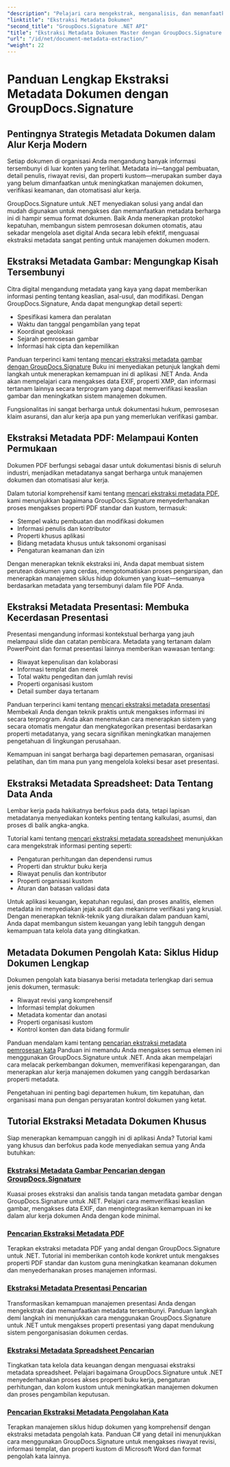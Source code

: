 ```yaml
---
"description": "Pelajari cara mengekstrak, menganalisis, dan memanfaatkan metadata dokumen di berbagai format file dengan GroupDocs.Signature untuk .NET. Tingkatkan keamanan, sederhanakan alur kerja, dan dapatkan wawasan berharga tentang dokumen."
"linktitle": "Ekstraksi Metadata Dokumen"
"second_title": "GroupDocs.Signature .NET API"
"title": "Ekstraksi Metadata Dokumen Master dengan GroupDocs.Signature untuk .NET"
"url": "/id/net/document-metadata-extraction/"
"weight": 22
---
```


# Panduan Lengkap Ekstraksi Metadata Dokumen dengan GroupDocs.Signature

## Pentingnya Strategis Metadata Dokumen dalam Alur Kerja Modern

Setiap dokumen di organisasi Anda mengandung banyak informasi tersembunyi di luar konten yang terlihat. Metadata ini—tanggal pembuatan, detail penulis, riwayat revisi, dan properti kustom—merupakan sumber daya yang belum dimanfaatkan untuk meningkatkan manajemen dokumen, verifikasi keamanan, dan otomatisasi alur kerja.

GroupDocs.Signature untuk .NET menyediakan solusi yang andal dan mudah digunakan untuk mengakses dan memanfaatkan metadata berharga ini di hampir semua format dokumen. Baik Anda menerapkan protokol kepatuhan, membangun sistem pemrosesan dokumen otomatis, atau sekadar mengelola aset digital Anda secara lebih efektif, menguasai ekstraksi metadata sangat penting untuk manajemen dokumen modern.

## Ekstraksi Metadata Gambar: Mengungkap Kisah Tersembunyi

Citra digital mengandung metadata yang kaya yang dapat memberikan informasi penting tentang keaslian, asal-usul, dan modifikasi. Dengan GroupDocs.Signature, Anda dapat mengungkap detail seperti:

- Spesifikasi kamera dan peralatan
- Waktu dan tanggal pengambilan yang tepat
- Koordinat geolokasi
- Sejarah pemrosesan gambar
- Informasi hak cipta dan kepemilikan

Panduan terperinci kami tentang [mencari ekstraksi metadata gambar dengan GroupDocs.Signature](./search-image-metadata-extraction/) Buku ini menyediakan petunjuk langkah demi langkah untuk menerapkan kemampuan ini di aplikasi .NET Anda. Anda akan mempelajari cara mengakses data EXIF, properti XMP, dan informasi tertanam lainnya secara terprogram yang dapat memverifikasi keaslian gambar dan meningkatkan sistem manajemen dokumen.

Fungsionalitas ini sangat berharga untuk dokumentasi hukum, pemrosesan klaim asuransi, dan alur kerja apa pun yang memerlukan verifikasi gambar.

## Ekstraksi Metadata PDF: Melampaui Konten Permukaan

Dokumen PDF berfungsi sebagai dasar untuk dokumentasi bisnis di seluruh industri, menjadikan metadatanya sangat berharga untuk manajemen dokumen dan otomatisasi alur kerja.

Dalam tutorial komprehensif kami tentang [mencari ekstraksi metadata PDF](./search-pdf-metadata-extraction/), kami menunjukkan bagaimana GroupDocs.Signature menyederhanakan proses mengakses properti PDF standar dan kustom, termasuk:

- Stempel waktu pembuatan dan modifikasi dokumen
- Informasi penulis dan kontributor
- Properti khusus aplikasi
- Bidang metadata khusus untuk taksonomi organisasi
- Pengaturan keamanan dan izin

Dengan menerapkan teknik ekstraksi ini, Anda dapat membuat sistem perutean dokumen yang cerdas, mengotomatiskan proses pengarsipan, dan menerapkan manajemen siklus hidup dokumen yang kuat—semuanya berdasarkan metadata yang tersembunyi dalam file PDF Anda.

## Ekstraksi Metadata Presentasi: Membuka Kecerdasan Presentasi

Presentasi mengandung informasi kontekstual berharga yang jauh melampaui slide dan catatan pembicara. Metadata yang tertanam dalam PowerPoint dan format presentasi lainnya memberikan wawasan tentang:

- Riwayat kepenulisan dan kolaborasi
- Informasi templat dan merek
- Total waktu pengeditan dan jumlah revisi
- Properti organisasi kustom
- Detail sumber daya tertanam

Panduan terperinci kami tentang [mencari ekstraksi metadata presentasi](./search-presentation-metadata-extraction/) Membekali Anda dengan teknik praktis untuk mengakses informasi ini secara terprogram. Anda akan menemukan cara menerapkan sistem yang secara otomatis mengatur dan mengkategorikan presentasi berdasarkan properti metadatanya, yang secara signifikan meningkatkan manajemen pengetahuan di lingkungan perusahaan.

Kemampuan ini sangat berharga bagi departemen pemasaran, organisasi pelatihan, dan tim mana pun yang mengelola koleksi besar aset presentasi.

## Ekstraksi Metadata Spreadsheet: Data Tentang Data Anda

Lembar kerja pada hakikatnya berfokus pada data, tetapi lapisan metadatanya menyediakan konteks penting tentang kalkulasi, asumsi, dan proses di balik angka-angka.

Tutorial kami tentang [mencari ekstraksi metadata spreadsheet](./search-spreadsheet-metadata-extraction/) menunjukkan cara mengekstrak informasi penting seperti:

- Pengaturan perhitungan dan dependensi rumus
- Properti dan struktur buku kerja
- Riwayat penulis dan kontributor
- Properti organisasi kustom
- Aturan dan batasan validasi data

Untuk aplikasi keuangan, kepatuhan regulasi, dan proses analitis, elemen metadata ini menyediakan jejak audit dan mekanisme verifikasi yang krusial. Dengan menerapkan teknik-teknik yang diuraikan dalam panduan kami, Anda dapat membangun sistem keuangan yang lebih tangguh dengan kemampuan tata kelola data yang ditingkatkan.

## Metadata Dokumen Pengolah Kata: Siklus Hidup Dokumen Lengkap

Dokumen pengolah kata biasanya berisi metadata terlengkap dari semua jenis dokumen, termasuk:

- Riwayat revisi yang komprehensif
- Informasi templat dokumen
- Metadata komentar dan anotasi
- Properti organisasi kustom
- Kontrol konten dan data bidang formulir

Panduan mendalam kami tentang [pencarian ekstraksi metadata pemrosesan kata](./search-word-processing-metadata-extraction/) Panduan ini memandu Anda mengakses semua elemen ini menggunakan GroupDocs.Signature untuk .NET. Anda akan mempelajari cara melacak perkembangan dokumen, memverifikasi kepengarangan, dan menerapkan alur kerja manajemen dokumen yang canggih berdasarkan properti metadata.

Pengetahuan ini penting bagi departemen hukum, tim kepatuhan, dan organisasi mana pun dengan persyaratan kontrol dokumen yang ketat.

## Tutorial Ekstraksi Metadata Dokumen Khusus

Siap menerapkan kemampuan canggih ini di aplikasi Anda? Tutorial kami yang khusus dan berfokus pada kode menyediakan semua yang Anda butuhkan:

### [Ekstraksi Metadata Gambar Pencarian dengan GroupDocs.Signature](./search-image-metadata-extraction/)
Kuasai proses ekstraksi dan analisis tanda tangan metadata gambar dengan GroupDocs.Signature untuk .NET. Pelajari cara memverifikasi keaslian gambar, mengakses data EXIF, dan mengintegrasikan kemampuan ini ke dalam alur kerja dokumen Anda dengan kode minimal.

### [Pencarian Ekstraksi Metadata PDF](./search-pdf-metadata-extraction/)
Terapkan ekstraksi metadata PDF yang andal dengan GroupDocs.Signature untuk .NET. Tutorial ini memberikan contoh kode konkret untuk mengakses properti PDF standar dan kustom guna meningkatkan keamanan dokumen dan menyederhanakan proses manajemen informasi.

### [Ekstraksi Metadata Presentasi Pencarian](./search-presentation-metadata-extraction/)
Transformasikan kemampuan manajemen presentasi Anda dengan mengekstrak dan memanfaatkan metadata tersembunyi. Panduan langkah demi langkah ini menunjukkan cara menggunakan GroupDocs.Signature untuk .NET untuk mengakses properti presentasi yang dapat mendukung sistem pengorganisasian dokumen cerdas.

### [Ekstraksi Metadata Spreadsheet Pencarian](./search-spreadsheet-metadata-extraction/)
Tingkatkan tata kelola data keuangan dengan menguasai ekstraksi metadata spreadsheet. Pelajari bagaimana GroupDocs.Signature untuk .NET menyederhanakan proses akses properti buku kerja, pengaturan perhitungan, dan kolom kustom untuk meningkatkan manajemen dokumen dan proses pengambilan keputusan.

### [Pencarian Ekstraksi Metadata Pengolahan Kata](./search-word-processing-metadata-extraction/)
Terapkan manajemen siklus hidup dokumen yang komprehensif dengan ekstraksi metadata pengolah kata. Panduan C# yang detail ini menunjukkan cara menggunakan GroupDocs.Signature untuk mengakses riwayat revisi, informasi templat, dan properti kustom di Microsoft Word dan format pengolah kata lainnya.